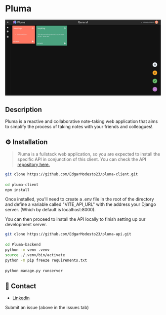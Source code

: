 # Pluma

![Image](https://github.com/EdgarModesto23/pluma-client/blob/main/Plumadashboard.png)

## Description
Pluma is a reactive and collaborative note-taking web application that aims to simplify the process of taking notes with your friends and colleagues!.

## ⚙ Installation
> Pluma is a fullstack web application, so you are expected to install the specific API in conjunction of this client. You can check the API [repository here.](https://github.com/EdgarModesto23/Pluma-backend)

```bash
git clone https://github.com/EdgarModesto23/pluma-client.git

cd pluma-client
npm install
```
Once installed, you'll need to create a .env file in the root of the directory and define a variable called "VITE_API_URL" with the address your Django server. (Which by default is localhost:8000).

You can then proceed to install the API locally to finish setting up our development server.

```bash
git clone https://github.com/EdgarModesto23/pluma-api.git

cd Pluma-backend
python -m venv .venv
source ./.venv/bin/activate
python -m pip freeze requirements.txt

python manage.py runserver
```

## 💬 Contact
+ [Linkedin](www.linkedin.com/in/edgarmodesto23)

Submit an issue (above in the issues tab)


